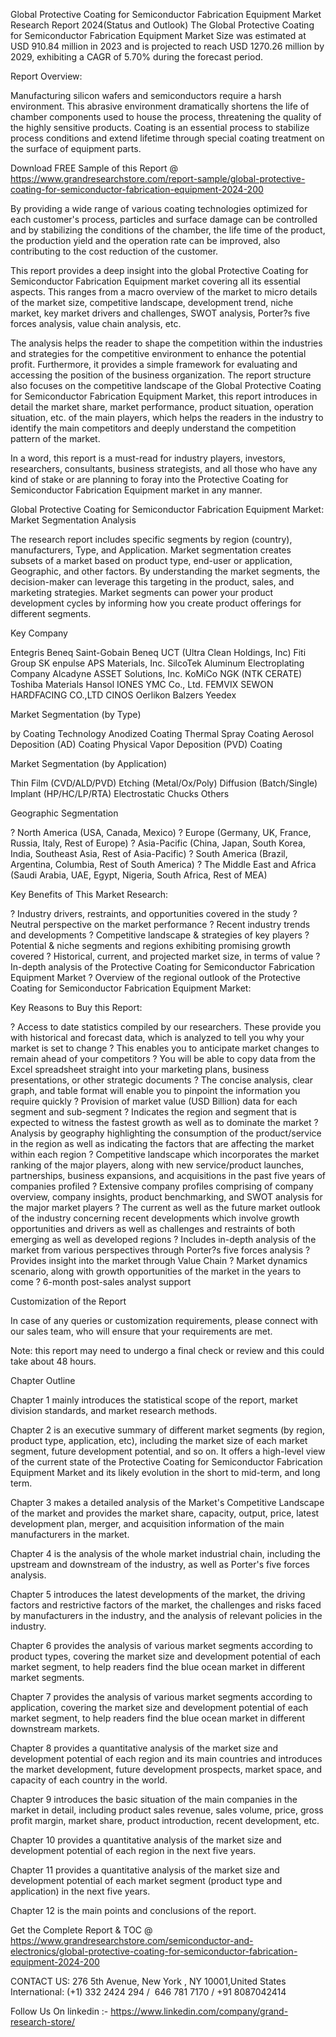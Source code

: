 Global Protective Coating for Semiconductor Fabrication Equipment Market Research Report 2024(Status and Outlook)
The Global Protective Coating for Semiconductor Fabrication Equipment Market Size was estimated at USD 910.84 million in 2023 and is projected to reach USD 1270.26 million by 2029, exhibiting a CAGR of 5.70% during the forecast period.

Report Overview:

Manufacturing silicon wafers and semiconductors require a harsh environment. This abrasive environment dramatically shortens the life of chamber components used to house the process, threatening the quality of the highly sensitive products. Coating is an essential process to stabilize process conditions and extend lifetime through special coating treatment on the surface of equipment parts.

Download FREE Sample of this Report @ https://www.grandresearchstore.com/report-sample/global-protective-coating-for-semiconductor-fabrication-equipment-2024-200

By providing a wide range of various coating technologies optimized for each customer's process, particles and surface damage can be controlled and by stabilizing the conditions of the chamber, the life time of the product, the production yield and the operation rate can be improved, also contributing to the cost reduction of the customer.

This report provides a deep insight into the global Protective Coating for Semiconductor Fabrication Equipment market covering all its essential aspects. This ranges from a macro overview of the market to micro details of the market size, competitive landscape, development trend, niche market, key market drivers and challenges, SWOT analysis, Porter?s five forces analysis, value chain analysis, etc.

The analysis helps the reader to shape the competition within the industries and strategies for the competitive environment to enhance the potential profit. Furthermore, it provides a simple framework for evaluating and accessing the position of the business organization. The report structure also focuses on the competitive landscape of the Global Protective Coating for Semiconductor Fabrication Equipment Market, this report introduces in detail the market share, market performance, product situation, operation situation, etc. of the main players, which helps the readers in the industry to identify the main competitors and deeply understand the competition pattern of the market.

In a word, this report is a must-read for industry players, investors, researchers, consultants, business strategists, and all those who have any kind of stake or are planning to foray into the Protective Coating for Semiconductor Fabrication Equipment market in any manner.

Global Protective Coating for Semiconductor Fabrication Equipment Market: Market Segmentation Analysis

The research report includes specific segments by region (country), manufacturers, Type, and Application. Market segmentation creates subsets of a market based on product type, end-user or application, Geographic, and other factors. By understanding the market segments, the decision-maker can leverage this targeting in the product, sales, and marketing strategies. Market segments can power your product development cycles by informing how you create product offerings for different segments.

Key Company

Entegris
Beneq
Saint-Gobain
Beneq
UCT (Ultra Clean Holdings, Inc)
Fiti Group
SK enpulse
APS Materials, Inc.
SilcoTek
Aluminum Electroplating Company
Alcadyne
ASSET Solutions, Inc.
KoMiCo
NGK (NTK CERATE)
Toshiba Materials
Hansol IONES
YMC Co., Ltd.
FEMVIX
SEWON HARDFACING CO.,LTD
CINOS
Oerlikon Balzers
Yeedex

Market Segmentation (by Type)

by Coating Technology
Anodized Coating
Thermal Spray Coating
Aerosol Deposition (AD) Coating
Physical Vapor Deposition (PVD) Coating

Market Segmentation (by Application)

Thin Film (CVD/ALD/PVD)
Etching (Metal/Ox/Poly)
Diffusion (Batch/Single)
Implant (HP/HC/LP/RTA)
Electrostatic Chucks
Others

Geographic Segmentation

? North America (USA, Canada, Mexico)
? Europe (Germany, UK, France, Russia, Italy, Rest of Europe)
? Asia-Pacific (China, Japan, South Korea, India, Southeast Asia, Rest of Asia-Pacific)
? South America (Brazil, Argentina, Columbia, Rest of South America)
? The Middle East and Africa (Saudi Arabia, UAE, Egypt, Nigeria, South Africa, Rest of MEA)

Key Benefits of This Market Research:

? Industry drivers, restraints, and opportunities covered in the study
? Neutral perspective on the market performance
? Recent industry trends and developments
? Competitive landscape & strategies of key players
? Potential & niche segments and regions exhibiting promising growth covered
? Historical, current, and projected market size, in terms of value
? In-depth analysis of the Protective Coating for Semiconductor Fabrication Equipment Market
? Overview of the regional outlook of the Protective Coating for Semiconductor Fabrication Equipment Market:

Key Reasons to Buy this Report:

? Access to date statistics compiled by our researchers. These provide you with historical and forecast data, which is analyzed to tell you why your market is set to change
? This enables you to anticipate market changes to remain ahead of your competitors
? You will be able to copy data from the Excel spreadsheet straight into your marketing plans, business presentations, or other strategic documents
? The concise analysis, clear graph, and table format will enable you to pinpoint the information you require quickly
? Provision of market value (USD Billion) data for each segment and sub-segment
? Indicates the region and segment that is expected to witness the fastest growth as well as to dominate the market
? Analysis by geography highlighting the consumption of the product/service in the region as well as indicating the factors that are affecting the market within each region
? Competitive landscape which incorporates the market ranking of the major players, along with new service/product launches, partnerships, business expansions, and acquisitions in the past five years of companies profiled
? Extensive company profiles comprising of company overview, company insights, product benchmarking, and SWOT analysis for the major market players
? The current as well as the future market outlook of the industry concerning recent developments which involve growth opportunities and drivers as well as challenges and restraints of both emerging as well as developed regions
? Includes in-depth analysis of the market from various perspectives through Porter?s five forces analysis
? Provides insight into the market through Value Chain
? Market dynamics scenario, along with growth opportunities of the market in the years to come
? 6-month post-sales analyst support

Customization of the Report

In case of any queries or customization requirements, please connect with our sales team, who will ensure that your requirements are met.

Note: this report may need to undergo a final check or review and this could take about 48 hours.

Chapter Outline

Chapter 1 mainly introduces the statistical scope of the report, market division standards, and market research methods.

Chapter 2 is an executive summary of different market segments (by region, product type, application, etc), including the market size of each market segment, future development potential, and so on. It offers a high-level view of the current state of the Protective Coating for Semiconductor Fabrication Equipment Market and its likely evolution in the short to mid-term, and long term.

Chapter 3 makes a detailed analysis of the Market's Competitive Landscape of the market and provides the market share, capacity, output, price, latest development plan, merger, and acquisition information of the main manufacturers in the market.

Chapter 4 is the analysis of the whole market industrial chain, including the upstream and downstream of the industry, as well as Porter's five forces analysis.

Chapter 5 introduces the latest developments of the market, the driving factors and restrictive factors of the market, the challenges and risks faced by manufacturers in the industry, and the analysis of relevant policies in the industry.

Chapter 6 provides the analysis of various market segments according to product types, covering the market size and development potential of each market segment, to help readers find the blue ocean market in different market segments.

Chapter 7 provides the analysis of various market segments according to application, covering the market size and development potential of each market segment, to help readers find the blue ocean market in different downstream markets.

Chapter 8 provides a quantitative analysis of the market size and development potential of each region and its main countries and introduces the market development, future development prospects, market space, and capacity of each country in the world.

Chapter 9 introduces the basic situation of the main companies in the market in detail, including product sales revenue, sales volume, price, gross profit margin, market share, product introduction, recent development, etc.

Chapter 10 provides a quantitative analysis of the market size and development potential of each region in the next five years.

Chapter 11 provides a quantitative analysis of the market size and development potential of each market segment (product type and application) in the next five years.

Chapter 12 is the main points and conclusions of the report.

Get the Complete Report & TOC @ https://www.grandresearchstore.com/semiconductor-and-electronics/global-protective-coating-for-semiconductor-fabrication-equipment-2024-200

CONTACT US:
276 5th Avenue, New York , NY 10001,United States
International: (+1) 332 2424 294 /  646 781 7170 / +91 8087042414

Follow Us On linkedin :- https://www.linkedin.com/company/grand-research-store/
